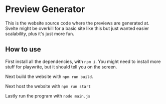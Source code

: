 # Preview Generator

This is the website source code where the previews are generated at.
Svelte might be overkill for a basic site like this but just wanted
easier scalability, plus it's just more fun.

## How to use

First install all the dependencies, with `npm i`. You might need to install more stuff for playwrite, but
it should tell you on the screen.

Next build the website with `npm run build`.

Next host the website with `npm run start`

Lastly run the program with `node main.js`
